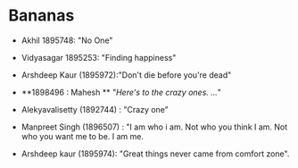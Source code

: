 # Bananas
* Akhil 1895748: "No One"
* Vidyasagar 1895253: "Finding happiness"
* Arshdeep Kaur (1895972):"Don't die before you're dead"
* **1898496 : Mahesh ** "*Here's to the crazy ones. ...*"
* Alekyavalisetty (1892744) : "Crazy one"
 
* Manpreet Singh (1896507) : "I am who i am. Not who you think I am. Not who you want me to be. I am me.
* Arshdeep kaur (1895974): "Great things never came from comfort zone".
